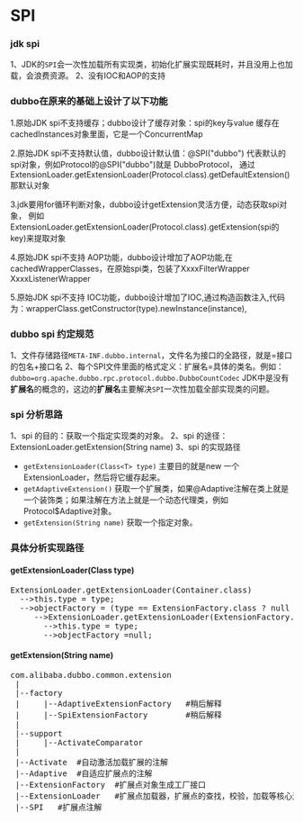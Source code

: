 # SPI

### jdk spi
1、JDK的`SPI`会一次性加载所有实现类，初始化扩展实现既耗时，并且没用上也加载，会浪费资源。
2、没有IOC和AOP的支持

### dubbo在原来的基础上设计了以下功能
1.原始JDK spi不支持缓存；dubbo设计了缓存对象：spi的key与value 缓存在 cachedInstances对象里面，它是一个ConcurrentMap

2.原始JDK spi不支持默认值，dubbo设计默认值：@SPI("dubbo") 代表默认的spi对象，例如Protocol的@SPI("dubbo")就是 DubboProtocol，
  通过 ExtensionLoader.getExtensionLoader(Protocol.class).getDefaultExtension()那默认对象

3.jdk要用for循环判断对象，dubbo设计getExtension灵活方便，动态获取spi对象，
  例如 ExtensionLoader.getExtensionLoader(Protocol.class).getExtension(spi的key)来提取对象

4.原始JDK spi不支持 AOP功能，dubbo设计增加了AOP功能,在cachedWrapperClasses，在原始spi类，包装了XxxxFilterWrapper XxxxListenerWrapper

5.原始JDK spi不支持 IOC功能，dubbo设计增加了IOC,通过构造函数注入,代码为：wrapperClass.getConstructor(type).newInstance(instance),

### dubbo spi 约定规范
1、文件存储路径`META-INF.dubbo.internal`，文件名为接口的全路径，就是=接口的包名+接口名
2、每个SPI文件里面的格式定义：扩展名=具体的类名。例如：`dubbo=org.apache.dubbo.rpc.protocol.dubbo.DubboCountCodec`
JDK中是没有**扩展名**的概念的，这边的**扩展名**主要解决`SPI`一次性加载全部实现类的问题。

### spi 分析思路
1、spi 的目的：获取一个指定实现类的对象。
2、spi 的途径：ExtensionLoader.getExtension(String name)
3、spi 的实现路径
- `getExtensionLoader(Class<T> type)` 主要目的就是new 一个ExtensionLoader，然后将它缓存起来。
- `getAdaptiveExtension()` 获取一个扩展类，如果@Adaptive注解在类上就是一个装饰类；如果注解在方法上就是一个动态代理类，例如Protocol$Adaptive对象。
- `getExtension(String name)` 获取一个指定对象。

### 具体分析实现路径

#### getExtensionLoader(Class<T> type)

<pre>
ExtensionLoader.getExtensionLoader(Container.class)
  -->this.type = type;
  -->objectFactory = (type == ExtensionFactory.class ? null : ExtensionLoader.getExtensionLoader(ExtensionFactory.class).getAdaptiveExtension());
     -->ExtensionLoader.getExtensionLoader(ExtensionFactory.class).getAdaptiveExtension()
       -->this.type = type;
       -->objectFactory =null;
</pre>

#### getExtension(String name)

<pre>
com.alibaba.dubbo.common.extension
 |
 |--factory
 |     |--AdaptiveExtensionFactory   #稍后解释
 |     |--SpiExtensionFactory        #稍后解释
 |
 |--support
 |     |--ActivateComparator
 |
 |--Activate  #自动激活加载扩展的注解
 |--Adaptive  #自适应扩展点的注解
 |--ExtensionFactory  #扩展点对象生成工厂接口
 |--ExtensionLoader   #扩展点加载器，扩展点的查找，校验，加载等核心逻辑的实现类
 |--SPI   #扩展点注解
</pre>